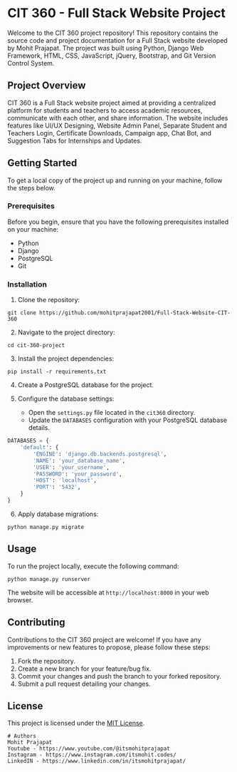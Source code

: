 # CIT 360 - Full Stack Website Project

Welcome to the CIT 360 project repository! This repository contains the source code and project documentation for a Full Stack website developed by Mohit Prajapat. The project was built using Python, Django Web Framework, HTML, CSS, JavaScript, jQuery, Bootstrap, and Git Version Control System.

## Project Overview

CIT 360 is a Full Stack website project aimed at providing a centralized platform for students and teachers to access academic resources, communicate with each other, and share information. The website includes features like UI/UX Designing, Website Admin Panel, Separate Student and Teachers Login, Certificate Downloads, Campaign app, Chat Bot, and Suggestion Tabs for Internships and Updates.

## Getting Started

To get a local copy of the project up and running on your machine, follow the steps below.

### Prerequisites

Before you begin, ensure that you have the following prerequisites installed on your machine:

- Python 
- Django 
- PostgreSQL 
- Git

### Installation

1. Clone the repository:

```shell
git clone https://github.com/mohitprajapat2001/Full-Stack-Website-CIT-360
```

2. Navigate to the project directory:

```shell
cd cit-360-project
```

3. Install the project dependencies:

```shell
pip install -r requirements.txt
```

4. Create a PostgreSQL database for the project.

5. Configure the database settings:
   - Open the `settings.py` file located in the `cit360` directory.
   - Update the `DATABASES` configuration with your PostgreSQL database details.

```python
DATABASES = {
    'default': {
        'ENGINE': 'django.db.backends.postgresql',
        'NAME': 'your_database_name',
        'USER': 'your_username',
        'PASSWORD': 'your_password',
        'HOST': 'localhost',
        'PORT': '5432',
    }
}
```

6. Apply database migrations:

```shell
python manage.py migrate
```

## Usage

To run the project locally, execute the following command:

```shell
python manage.py runserver
```

The website will be accessible at `http://localhost:8000` in your web browser.

## Contributing

Contributions to the CIT 360 project are welcome! If you have any improvements or new features to propose, please follow these steps:

1. Fork the repository.
2. Create a new branch for your feature/bug fix.
3. Commit your changes and push the branch to your forked repository.
4. Submit a pull request detailing your changes.

## License

This project is licensed under the [MIT License](LICENSE).
```
# Authors
Mohit Prajapat
Youtube - https://www.youtube.com/@itsmohitprajapat
Instagram - https://www.instagram.com/itsmohit.codes/
LinkedIN - https://www.linkedin.com/in/itsmohitprajapat/
```

